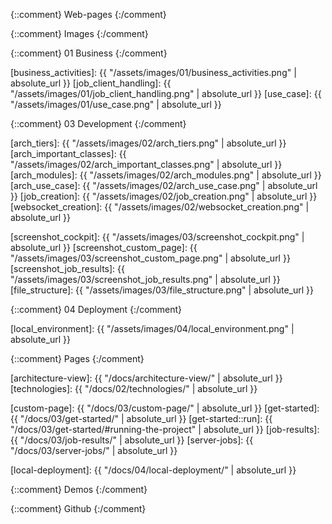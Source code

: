 
{::comment} Web-pages {:/comment}

[Binding]: https://github.com/ThoughtWorksInc/Binding.scala
[g8]: http://www.foundweekends.org/giter8/
[Play]: https://www.playframework.com
[PlayJson]: https://www.playframework.com/documentation/2.6.x/ScalaJson 
[PlayJsonCodecs]: https://github.com/julienrf/play-json-derived-codecs
[Scala]: https://www.scala-lang.org
[ScalaJS]: https://www.scala-js.org
[ScalaJSLib]: https://www.scala-js.org/libraries/
[Semantic]: https://semantic-ui.com
[Shapeless]: http://github.com/milessabin/shapeless
[SLog]: https://github.com/jokade/slogging
[Redux-intro]: http://www.gistia.com/beginners-guide-redux/


{::comment} Images {:/comment}

{::comment} 01 Business {:/comment}

[business_activities]: {{ "/assets/images/01/business_activities.png" | absolute_url }}
[job_client_handling]: {{ "/assets/images/01/job_client_handling.png" | absolute_url }}
[use_case]: {{ "/assets/images/01/use_case.png" | absolute_url }}

{::comment} 03 Development {:/comment}

[arch_tiers]: {{ "/assets/images/02/arch_tiers.png" | absolute_url }}
[arch_important_classes]: {{ "/assets/images/02/arch_important_classes.png" | absolute_url }}
[arch_modules]: {{ "/assets/images/02/arch_modules.png" | absolute_url }}
[arch_use_case]: {{ "/assets/images/02/arch_use_case.png" | absolute_url }}
[job_creation]: {{ "/assets/images/02/job_creation.png" | absolute_url }}
[websocket_creation]: {{ "/assets/images/02/websocket_creation.png" | absolute_url }}

[screenshot_cockpit]: {{ "/assets/images/03/screenshot_cockpit.png" | absolute_url }}
[screenshot_custom_page]: {{ "/assets/images/03/screenshot_custom_page.png" | absolute_url }}
[screenshot_job_results]: {{ "/assets/images/03/screenshot_job_results.png" | absolute_url }}
[file_structure]: {{ "/assets/images/03/file_structure.png" | absolute_url }}

{::comment} 04 Deployment {:/comment}

[local_environment]: {{ "/assets/images/04/local_environment.png" | absolute_url }}

{::comment} Pages {:/comment}

[architecture-view]: {{ "/docs/architecture-view/" | absolute_url }}
[technologies]: {{ "/docs/02/technologies/" | absolute_url }}

[custom-page]: {{ "/docs/03/custom-page/" | absolute_url }}
[get-started]: {{ "/docs/03/get-started/" | absolute_url }}
[get-started::run]: {{ "/docs/03/get-started/#running-the-project" | absolute_url }}
[job-results]: {{ "/docs/03/job-results/" | absolute_url }}
[server-jobs]: {{ "/docs/03/server-jobs/" | absolute_url }}

[local-deployment]: {{ "/docs/04/local-deployment/" | absolute_url }}

{::comment} Demos {:/comment}

[demo]: https://tranquil-reef-73468.herokuapp.com/customPage
[demo_cockpit]: https://tranquil-reef-73468.herokuapp.com
[demo_results]: https://tranquil-reef-73468.herokuapp.com/jobResults
[demo_example]: https://thawing-citadel-33535.herokuapp.com
[demo_images]: https://quiet-wave-78301.herokuapp.com/images
[demo_images_cockpit]: https://quiet-wave-78301.herokuapp.com
[demo_images_results]: https://quiet-wave-78301.herokuapp.com/jobResults

{::comment} Github {:/comment}

[binding-google-maps]: https://github.com/pme123/Binding.scala-Google-Maps
[scala-adapters]: https://github.com/pme123/scala-adapters
[scala-adapters-example]: https://github.com/pme123/scala-adapters-example
[scala-adapters-g8]: https://github.com/pme123/scala-adapters-g8
[scala-adapters-images]: https://github.com/pme123/scala-adapters-images
[scala-adapters-pages]: https://pme123.github.io/scala-adapters/
[scala-type-classes]: https://github.com/pme123/scala-type-classes